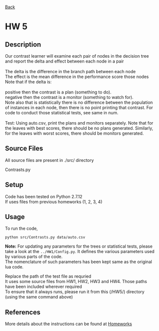 [Back](../)
# HW 5

## Description

Our contrast learner will examine each pair of nodes in the decision tree and report the delta and effect between each node in a pair <br />
<br />
The delta is the difference in the branch path between each node<br />
The effect is the mean difference in the performance score those nodes<br />
Note that if the delta is:<br />
<br />
positive then the contrast is a plan (something to do).<br />
negative then the contrast is a monitor (something to watch for).<br />
Note also that is statistically there is no difference between the population of instances in each node, then there is no point printing that contrast. For code to conduct those statistical tests, see same in num.<br />
<br />
Test: Using auto.csv, print the plans and monitors separately. Note that for the leaves with best scores, there should be no plans generated. Similarly, for the leaves with worst scores, there should be monitors generated.<br />

## Source Files
All source files are present in ./src/ directory <br />

Contrasts.py<br />

## Setup
Code has been tested on Python 2.7.12 <br />
If uses files from previous homeworks (1, 2, 3, 4)

## Usage
To run the code,

`python src/Contrasts.py data/auto.csv`

<b>Note:</b> For updating any parameters for the trees or statistical tests, please take a look at the `../HW1/Config.py`. It defines the various parameters used by various parts of the code. <br />
The nomenclature of such parameters has been kept same as the original lua code. 

Replace the path of the test file as requried <br />
It uses some source files from HW1, HW2, HW3 and HW4. Those paths have been included wherever required<br />
To ensure that it always runs, please run it from this (/HW5/) directory (using the same command above)<br />

## References

More details about the instructions can be found at [Homeworks](https://txt.github.io/fss17/homeworks)
